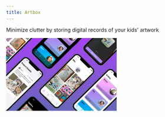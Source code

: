 ```yaml
---
title: Artbox
---
```

Minimize clutter by storing digital records of your kids' artwork  

<img src="assets/promo2.png" width="300">
